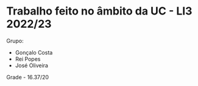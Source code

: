 # Trabalho feito no âmbito da UC - LI3 2022/23

Grupo:

- Gonçalo Costa
- Rei Popes
- José Oliveira

Grade - 16.37/20 
